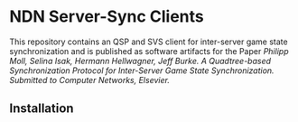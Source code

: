 # NDN Server-Sync Clients

This repository contains an QSP and SVS client for
inter-server game state synchronization and is published
as software artifacts for the Paper _Philipp Moll, Selina Isak, Hermann Hellwagner, Jeff Burke. A Quadtree-based Synchronization Protocol for Inter-Server Game State Synchronization. Submitted to Computer Networks, Elsevier._

## Installation